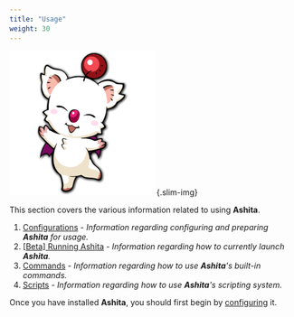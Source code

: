 ```yaml
---
title: "Usage"
weight: 30
---
```


![ashita](/images/ashita.png?width=64px)
{.slim-img}

This section covers the various information related to using **Ashita**.

  1. [Configurations](/usage/configurations/) - _Information regarding configuring and preparing **Ashita** for usage._
  2. [[Beta] Running Ashita](/usage/running/) - _Information regarding how to currently launch **Ashita**._
  3. [Commands](/usage/commands/) - _Information regarding how to use **Ashita**'s built-in commands._
  4. [Scripts](/usage/scripts/) - _Information regarding how to use **Ashita**'s scripting system._

Once you have installed **Ashita**, you should first begin by [configuring](/usage/configurations/) it.
